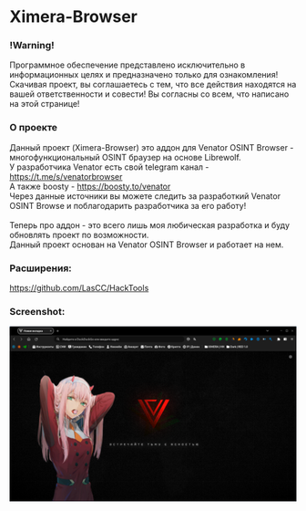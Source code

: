 # Ximera-Browser

### !Warning!
Программное обеспечение представлено исключительно в информационных целях и предназначено только для ознакомления!
Скачивая проект, вы соглашаетесь с тем, что все действия находятся на вашей ответственности и совести!
Вы согласны со всем, что написано на этой странице!

### О проекте
Данный проект (Ximera-Browser) это аддон для Venator OSINT Browser - многофункциональный OSINT браузер на основе Librewolf.
<br /> У разработчика Venator есть свой telegram канал - https://t.me/s/venatorbrowser
<br /> А также boosty - https://boosty.to/venator
<br /> Через данные источники вы можете следить за разработкий Venator OSINT Browse и поблагодарить разработчика за его работу!
<br />
<br /> Теперь про аддон - это всего лишь моя любическая разработка и буду обновлять проект по возможности.
<br /> Данный проект основан на Venator OSINT Browser и работает на нем.

### Расширения:
https://github.com/LasCC/HackTools

### Screenshot:
![Header](https://github.com/0xHaskar/Ximera-Browser/blob/main/screenshot/menu2.png)
